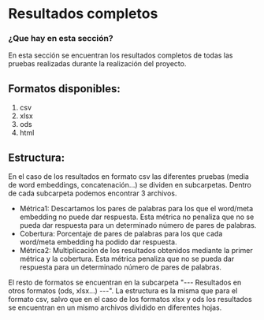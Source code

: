 ﻿
# Resultados completos
### ¿Que hay en esta sección?
En esta sección se encuentran los resultados completos de todas las pruebas realizadas durante la realización del proyecto. 

## Formatos disponibles:

 1. csv
 2. xlsx
 3. ods
 5. html

## Estructura:
En el caso de los resultados en formato csv las diferentes pruebas (media de word embeddings, concatenación...) se dividen en subcarpetas. Dentro de cada subcarpeta podemos encontrar 3 archivos.

 - Métrica1: Descartamos los pares de palabras para los que el word/meta embedding no puede dar respuesta. Esta métrica no penaliza que no se pueda dar respuesta para un determinado número de pares de palabras.
 - Cobertura: Porcentaje de pares de palabras para los que cada word/meta embedding ha podido dar respuesta.
 - Métrica2: Multiplicación de los resultados obtenidos mediante la primer métrica y la cobertura. Esta métrica penaliza que no se pueda dar respuesta para un determinado número de pares de palabras.

El resto de formatos se encuentran en la subcarpeta "--- Resultados en otros formatos (ods, xlsx...) ---". La estructura es la misma que para el formato csv, salvo que en el caso de los formatos xlsx y ods los resultados se encuentran en un mismo archivos dividido en diferentes hojas. 



